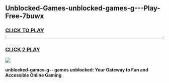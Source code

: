 
## Unblocked-Games-unblocked-games-g---Play-Free-7buwx
<h3>
<a href="https://premium76.site?title=unblocked-games-g--&ref=19M">CLICK TO PLAY</a></h3>
<hr>

<h3>
<a href="https://premium76.site?title=unblocked-games-g--&ref=19M">CLICK 2 PLAY</a>
  
</h3>

<a href="https://premium76.site?title=unblocked-games-g--&ref=19M"><img src="https://clearcache.store/games.png"></a>


**unblocked-games-g-- games unblocked: Your Gateway to Fun and Accessible Online Gaming**
